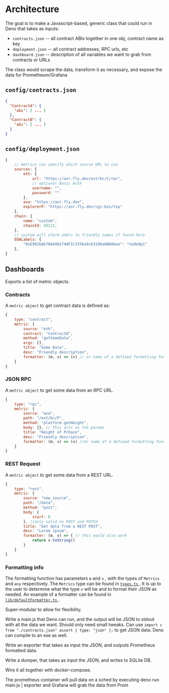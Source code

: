 # Architecture 

The goal is to make a Javascript-based, generic class that could run in Deno that takes as inputs:

* `contracts.json` -- all contract ABIs together in one obj, contract name as key
* `deployment.json` -- all contract addresses, RPC urls, etc
* `dashboard.json` -- description of all variables we want to grab from contracts or URLs

The class would scrape the data, transform it as necessary, and expose the data for Prometheum/Grafana

## `config/contracts.json`

```json
{
  "ContractA": {
    "abi": [ ... ]
  },
  "ContractB": {
    "abi": [ ... ]
  }
}
```

## `config/deployment.json`

```js
{
    // metrics can specify which source URL to use
    sources: {
        eth: {
            url: "https://anr.fly.dev/ext/bc/C/rpc",
            // optional Basic Auth
            username: "",
            password: ""
        },
        ava: "https://anr.fly.dev",
        explorerP: "https://anr.fly.dev/cgi-bin/txp"
    },
    chain: {
        name: "custom",
        chainId: 43112,
    },
    // system will xform addrs to friendly names if found here
    EOALabels: {
        "0xE992bAb78A4901f4AF1C3356a9c6310Da0BA8bee": "nodeOp1"
    },
}
```

## Dashboards

Exports a list of metric objects.

### Contracts

A `metric object` to get contract data is defined as:

```js
{
    type: "contract",
    metric: {
        source: "eth",
        contract: "ContractA",
        method: "getSomeData",
        args: [],
        title: "Some Data",
        desc: "Friendly description",
        formatter: (m, v) => (v) // or name of a defined formatting function
    }
}
```

### JSON RPC

A `metric object` to get some data from an RPC URL.

```js
{
    type: "rpc",
    metric: {
        source: "ava",
        path: "/ext/bc/P",
        method: "platform.getHeight",
        body: {}, // this acts as the params
        title: "Height of Pchain",
        desc: "Friendly description",
        formatter: (m, v) => (v) //or name of a defined formatting function
    }
}
```

### REST Request

A `metric object` to get some data from a REST URL.

```js
{
    type: "rest",
    metric: {
        source: "new_source",
        path: "/data",
        method: "post",
        body: {
            start: 0
        }, //only valid on POST and PATCH
        title: "Get data from a REST POST",
        desc: "Lorem ipsum",
        formatter: (m, v) => { // this would also work
            return v.toString()
        }
    }
}
```

### Formatting info

The formatting function has parameters `m` and `v` , with the types of `Metrics` and `any` respectively. The `Metrics` type can be found in [ `types.ts` ](https://github.com/multisig-labs/ceres/blob/main/lib/types.ts). It is up to the user to determine what the type `v` will be and to format their JSON as needed. An example of a formatter can be found in [ `lib/defaultFormatter.ts` ](https://github.com/multisig-labs/ceres/blob/main/lib/defaultFormatter.ts).

Super-modular to allow for flexibility.

Write a main.js that Deno can run, and the output will be JSON to stdout with all the data we want. Should only need small tweaks. Can use `import c from "./contracts.json" assert { type: "json" };` to get JSON data. Deno can compile to an exe as well.

Write an exporter that takes as input the JSON, and outputs Prometheus formatted data.

Write a dumper, that takes as input the JSON, and writes to SQLite DB.

Wire it all together with docker-compose.

The prometheus container will pull data on a sched by executing deno run main.js | exporter and Grafana will grab the data from Prom
